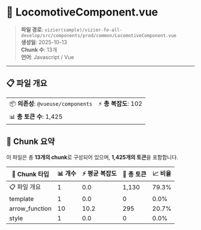 # 📄 LocomotiveComponent.vue

> **파일 경로**: `vizier(sample)/vizier-fe-all-develop/src/components/prod/common/LocomotiveComponent.vue`  
> **생성일**: 2025-10-13  
> **Chunk 수**: 13개  
> **언어**: Javascript / Vue
---





## 📋 파일 개요

| | |
|--|--|
| 📦 **의존성**: `@vueuse/components` | ⚡ **총 복잡도**: 102 |
| 📊 **총 토큰 수**: 1,425 |  |






## 🧩 Chunk 요약

이 파일은 총 **13개의 chunk**로 구성되어 있으며, **1,425개의 토큰**을 포함합니다.

| 🧩 Chunk 타입 | 📊 개수 | ⚡ 평균 복잡도 | 📝 총 토큰 | 📈 비율 |
|---------------|--------|-------------|----------|--------|
| 📋 파일 개요 | 1 | 0.0 | 1,130 | 79.3% |
| template | 1 | 0.0 | 0 | 0.0% |
| arrow_function | 10 | 10.2 | 295 | 20.7% |
| style | 1 | 0.0 | 0 | 0.0% |

